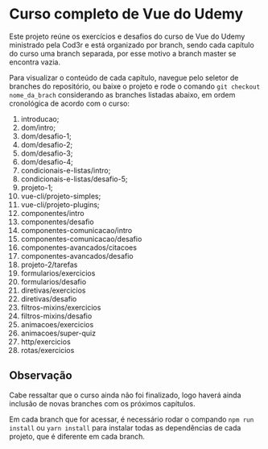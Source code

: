 # Curso completo de Vue do Udemy

Este projeto reúne os exercícios e desafios do curso de Vue do Udemy ministrado pela Cod3r e está organizado por branch, sendo cada capítulo do curso uma branch separada, por esse motivo a branch master se encontra vazia.

Para visualizar o conteúdo de cada capítulo, navegue pelo seletor de branches do repositório, ou baixe o projeto e rode o comando `git checkout nome_da_brach` considerando as branches listadas abaixo, em ordem cronológica de acordo com o curso:

  1. introducao;
  2. dom/intro;
  3. dom/desafio-1;
  4. dom/desafio-2;
  5. dom/desafio-3;
  6. dom/desafio-4;
  7. condicionais-e-listas/intro;
  8. condicionais-e-listas/desafio-5;
  9. projeto-1;
  10. vue-cli/projeto-simples;
  11. vue-cli/projeto-plugins;
  12. componentes/intro
  13. componentes/desafio
  14. componentes-comunicacao/intro
  15. componentes-comunicacao/desafio
  16. componentes-avancados/citacoes
  17. componentes-avancados/desafio
  18. projeto-2/tarefas
  19. formularios/exercicios
  20. formularios/desafio
  21. diretivas/exercicios
  22. diretivas/desafio
  23. filtros-mixins/exercicios
  24. filtros-mixins/desafio
  25. animacoes/exercicios
  26. animacoes/super-quiz
  27. http/exercicios
  28. rotas/exercicios

  ## Observação
  
  Cabe ressaltar que o curso ainda não foi finalizado, logo haverá ainda inclusão de novas branches com os próximos capítulos.

  Em cada branch que for acessar, é necessário rodar o compando `npm run install` ou `yarn install` para instalar todas as dependências de cada projeto, que é diferente em cada branch.